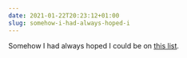 ```yaml
---
date: 2021-01-22T20:23:12+01:00
slug: somehow-i-had-always-hoped-i
---
```

Somehow I had always hoped I could be on [this list](https://www.nytimes.com/interactive/2021/01/19/upshot/trump-complete-insult-list.html).



